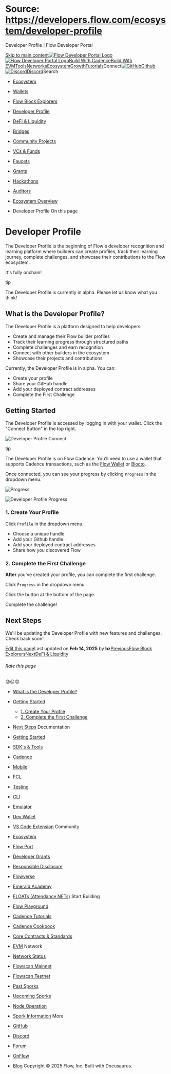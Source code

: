 # Source: https://developers.flow.com/ecosystem/developer-profile




Developer Profile | Flow Developer Portal





[Skip to main content](#__docusaurus_skipToContent_fallback)[![Flow Developer Portal Logo](/img/flow-docs-logo-dark.png)![Flow Developer Portal Logo](/img/flow-docs-logo-light.png)](/)[Build With Cadence](/build/flow)[Build With EVM](/evm/about)[Tools](/tools/flow-cli)[Networks](/networks/flow-networks)[Ecosystem](/ecosystem)[Growth](/growth)[Tutorials](/tutorials)Connect[![GitHub]()Github](https://github.com/onflow)[![Discord]()Discord](https://discord.gg/flow)Search

* [Ecosystem](/ecosystem)
* [Wallets](/ecosystem/wallets)
* [Flow Block Explorers](/ecosystem/block-explorers)
* [Developer Profile](/ecosystem/developer-profile)
* [DeFi & Liquidity](/ecosystem/defi-liquidity)
* [Bridges](/ecosystem/bridges)
* [Community Projects](/ecosystem/projects)
* [VCs & Funds](/ecosystem/vcs-and-funds)
* [Faucets](/ecosystem/faucets)
* [Grants](/ecosystem/grants)
* [Hackathons](/ecosystem/hackathons)
* [Auditors](/ecosystem/auditors)
* [Ecosystem Overview](/ecosystem/overview)


* Developer Profile
On this page
# Developer Profile

The Developer Profile is the beginning of Flow's developer recognition and learning platform where builders can create profiles, track their learning journey, complete challenges, and showcase their contributions to the Flow ecosystem.

It's fully onchain!

tip

The Developer Profile is currently in alpha. Please let us know what you think!

## What is the Developer Profile?[​](#what-is-the-developer-profile "Direct link to What is the Developer Profile?")

The Developer Profile is a platform designed to help developers:

* Create and manage their Flow builder profiles
* Track their learning progress through structured paths
* Complete challenges and earn recognition
* Connect with other builders in the ecosystem
* Showcase their projects and contributions

Currently, the Developer Profile is in alpha. You can:

* Create your profile
* Share your GitHub handle
* Add your deployed contract addresses
* Complete the First Challenge

## Getting Started[​](#getting-started "Direct link to Getting Started")

The Developer Profile is accessed by logging in with your wallet. Click the "Connect Button" in the top right.

![Developer Profile Connect](/assets/images/profile-connect-c03eb05b2834ba173d66d10d205441ba.png)

tip

The Developer Profile is on Flow Cadence. You'll need to use a wallet that supports Cadence transactions, such as the [Flow Wallet](https://wallet.flow.com/) or [Blocto](https://blocto.app/).

Once connected, you can see your progress by clicking `Progress` in the dropdown menu.

![Progress](/assets/images/progress-6c453d1d43a5542237c2d8a92b705c21.png)

![Developer Profile Progress](/assets/images/profile-progress-e379345d49cd5a6b7e98376d2055e244.png)

### 1. Create Your Profile[​](#1-create-your-profile "Direct link to 1. Create Your Profile")

Click `Profile` in the dropdown menu.

* Choose a unique handle
* Add your Github handle
* Add your deployed contract addresses
* Share how you discovered Flow

### 2. Complete the First Challenge[​](#2-complete-the-first-challenge "Direct link to 2. Complete the First Challenge")

**After** you've created your profile, you can complete the first challenge.

Click `Progress` in the dropdown menu.

Click the button at the bottom of the page.

Complete the challenge!

## Next Steps[​](#next-steps "Direct link to Next Steps")

We'll be updating the Developer Profile with new features and challenges. Check back soon!

[Edit this page](https://github.com/onflow/docs/tree/main/docs/ecosystem/developer-profile.md)Last updated on **Feb 14, 2025** by **bz**[PreviousFlow Block Explorers](/ecosystem/block-explorers)[NextDeFi & Liquidity](/ecosystem/defi-liquidity)
###### Rate this page

😞😐😊

* [What is the Developer Profile?](#what-is-the-developer-profile)
* [Getting Started](#getting-started)
  + [1. Create Your Profile](#1-create-your-profile)
  + [2. Complete the First Challenge](#2-complete-the-first-challenge)
* [Next Steps](#next-steps)
Documentation

* [Getting Started](/build/getting-started/contract-interaction)
* [SDK's & Tools](/tools)
* [Cadence](https://cadence-lang.org/docs/)
* [Mobile](/build/guides/mobile/overview)
* [FCL](/tools/clients/fcl-js)
* [Testing](/build/smart-contracts/testing)
* [CLI](/tools/flow-cli)
* [Emulator](/tools/emulator)
* [Dev Wallet](https://github.com/onflow/fcl-dev-wallet)
* [VS Code Extension](/tools/vscode-extension)
Community

* [Ecosystem](/ecosystem)
* [Flow Port](https://port.onflow.org/)
* [Developer Grants](https://github.com/onflow/developer-grants)
* [Responsible Disclosure](https://flow.com/flow-responsible-disclosure)
* [Flowverse](https://www.flowverse.co/)
* [Emerald Academy](https://academy.ecdao.org/)
* [FLOATs (Attendance NFTs)](https://floats.city/)
Start Building

* [Flow Playground](https://play.flow.com/)
* [Cadence Tutorials](https://cadence-lang.org/docs/tutorial/first-steps)
* [Cadence Cookbook](https://open-cadence.onflow.org)
* [Core Contracts & Standards](/build/core-contracts)
* [EVM](/evm/about)
Network

* [Network Status](https://status.onflow.org/)
* [Flowscan Mainnet](https://flowdscan.io/)
* [Flowscan Testnet](https://testnet.flowscan.io/)
* [Past Sporks](/networks/node-ops/node-operation/past-sporks)
* [Upcoming Sporks](/networks/node-ops/node-operation/upcoming-sporks)
* [Node Operation](/networks/node-ops)
* [Spork Information](/networks/node-ops/node-operation/spork)
More

* [GitHub](https://github.com/onflow)
* [Discord](https://discord.gg/flow)
* [Forum](https://forum.onflow.org/)
* [OnFlow](https://onflow.org/)
* [Blog](https://flow.com/blog)
Copyright © 2025 Flow, Inc. Built with Docusaurus.

